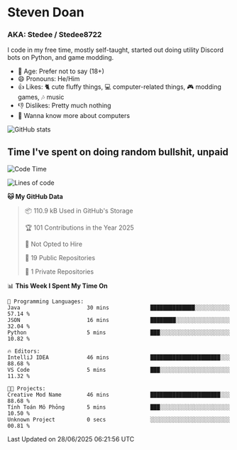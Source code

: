 # Steven Doan
### AKA: Stedee / Stedee8722
I code in my free time, mostly self-taught, started out doing utility Discord bots on Python, and game modding.

- 🤔 Age: Prefer not to say (18+)
- 😄 Pronouns: He/Him
- 👍 Likes: 🐈 cute fluffy things, 💻 computer-related things, 🎮 modding games, 🎶 music
- 👎 Dislikes: Pretty much nothing
- 🥹 Wanna know more about computers

![GitHub stats](https://github-readme-stats-iota-mocha-40.vercel.app/api?username=Stedee8722&show=prs_merged,prs_merged_percentage&show_icons=true&theme=transparent)

## Time I've spent on doing random bullshit, unpaid
<!--START_SECTION:Time I've spent on doing random bullshit, unpaid-->
![Code Time](http://img.shields.io/badge/Code%20Time-279%20hrs%2038%20mins-blue)

![Lines of code](https://img.shields.io/badge/From%20Hello%20World%20I%27ve%20Written-83.0%20thousand%20lines%20of%20code-blue)

**🐱 My GitHub Data** 

> 📦 110.9 kB Used in GitHub's Storage 
 > 
> 🏆 101 Contributions in the Year 2025
 > 
> 🚫 Not Opted to Hire
 > 
> 📜 19 Public Repositories 
 > 
> 🔑 1 Private Repositories 
 > 
📊 **This Week I Spent My Time On** 

```text
💬 Programming Languages: 
Java                     30 mins             ██████████████░░░░░░░░░░░   57.14 % 
JSON                     16 mins             ████████░░░░░░░░░░░░░░░░░   32.04 % 
Python                   5 mins              ███░░░░░░░░░░░░░░░░░░░░░░   10.82 % 

🔥 Editors: 
IntelliJ IDEA            46 mins             ██████████████████████░░░   88.68 % 
VS Code                  5 mins              ███░░░░░░░░░░░░░░░░░░░░░░   11.32 % 

🐱‍💻 Projects: 
Creative Mod Name        46 mins             ██████████████████████░░░   88.68 % 
Tính Toán Mô Phỏng       5 mins              ███░░░░░░░░░░░░░░░░░░░░░░   10.50 % 
Unknown Project          0 secs              ░░░░░░░░░░░░░░░░░░░░░░░░░   00.81 % 
```


 Last Updated on 28/06/2025 06:21:56 UTC
<!--END_SECTION:Time I've spent on doing random bullshit, unpaid-->
